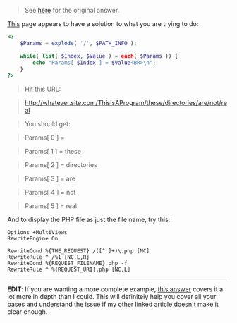 
> See [here](https://stackoverflow.com/a/57666990/6456163) for the original answer.

[This](https://grokbase.com/t/php/php-general/0159ts8x8h/passing-parameters-in-the-url-using-forward-slashes#20010509ss83mvqx7894e90njxvrsjgkcg) page appears to have a solution to what you are trying to do:

```php
<?
    $Params = explode( '/', $PATH_INFO );

    while( list( $Index, $Value ) = each( $Params )) {
        echo "Params[ $Index ] = $Value<BR>\n";
    }
?>
```


> Hit this URL:

> http://whatever.site.com/ThisIsAProgram/these/directories/are/not/real

> You should get:

> Params[ 0 ] =

> Params[ 1 ] = these

> Params[ 2 ] = directories

> Params[ 3 ] = are

> Params[ 4 ] = not

> Params[ 5 ] = real

And to display the PHP file as just the file name, try this:

```text
Options +MultiViews
RewriteEngine On

RewriteCond %{THE_REQUEST} /([^.]+)\.php [NC]
RewriteRule ^ /%1 [NC,L,R]
RewriteCond %{REQUEST_FILENAME}.php -f
RewriteRule ^ %{REQUEST_URI}.php [NC,L]
```

----------

**EDIT**: If you are wanting a more complete example, [this answer](https://serverfault.com/a/210766) covers it a lot more in depth than I could. This will definitely help you cover all your bases and understand the issue if my other linked article doesn't make it clear enough.
